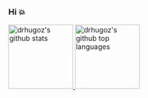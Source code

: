 ### Hi :boom:

<a href="https://github.com/drhugoz">
    <img height="130em" src="https://github-readme-stats.vercel.app/api?username=drhugoz&show_icons=true&count_private=true" alt="drhugoz's github stats" />
    <img height="130em" src="https://github-readme-stats.vercel.app/api/top-langs/?username=drhugoz&langs_count=6&count_private=true&layout=compact" alt="drhugoz's github top languages"/>
</a>

<!--
**drhugoz/drhugoz** is a ✨ _special_ ✨ repository because its `README.md` (this file) appears on your GitHub profile.

Here are some ideas to get you started:

- 🔭 I’m currently working on ...
- 🌱 I’m currently learning ...
- 👯 I’m looking to collaborate on ...
- 🤔 I’m looking for help with ...
- 💬 Ask me about ...
- 📫 How to reach me: ...
- 😄 Pronouns: ...
- ⚡ Fun fact: ...
-->

